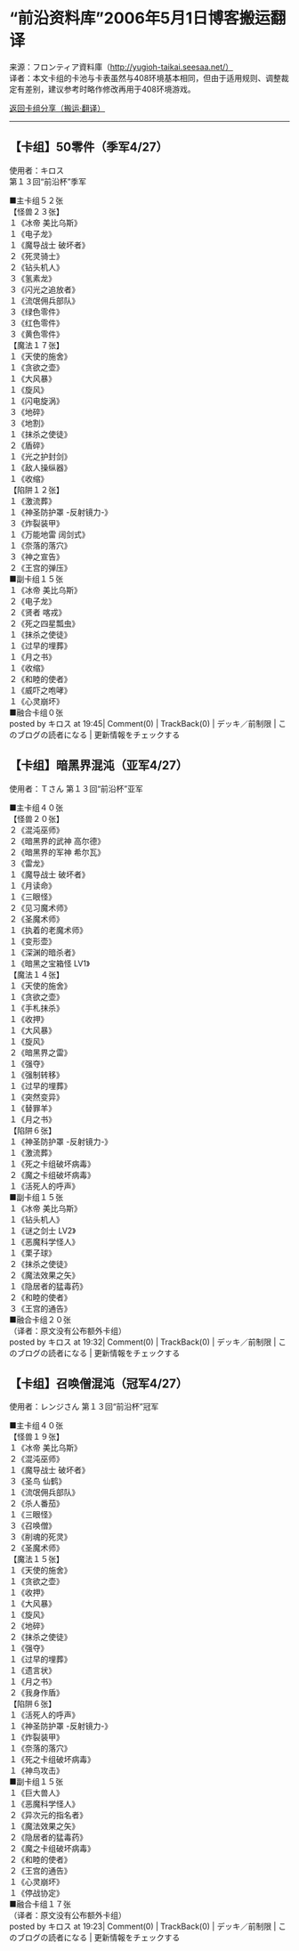 # “前沿资料库”2006年5月1日博客搬运翻译
来源：フロンティア資料庫（http://yugioh-taikai.seesaa.net/）  
译者：本文卡组的卡池与卡表虽然与408环境基本相同，但由于适用规则、调整裁定有差别，建议参考时略作修改再用于408环境游戏。  

[返回卡组分享（搬运·翻译）](../Deck_Transport.html)  

---

## 【卡组】50零件（季军4/27）
使用者：キロス  
第１３回“前沿杯”季军  

■主卡组５２张  
【怪兽２３张】  
１《冰帝 美比乌斯》  
１《电子龙》  
１《魔导战士 破坏者》  
２《死灵骑士》  
２《钻头机人》  
３《氢素龙》  
３《闪光之追放者》  
１《流氓佣兵部队》  
３《绿色零件》  
３《红色零件》  
３《黄色零件》  
【魔法１７张】  
１《天使的施舍》  
１《贪欲之壶》  
１《大风暴》  
１《旋风》  
１《闪电旋涡》  
３《地碎》  
３《地割》  
１《抹杀之使徒》  
２《盾碎》  
１《光之护封剑》  
１《敌人操纵器》  
１《收缩》  
【陷阱１２张】  
１《激流葬》  
１《神圣防护罩 -反射镜力-》  
３《炸裂装甲》  
１《万能地雷 阔剑式》  
１《奈落的落穴》  
３《神之宣告》  
２《王宫的弹压》  
■副卡组１５张  
１《冰帝 美比乌斯》  
２《电子龙》  
２《贤者 喀戎》  
２《死之四星瓢虫》  
１《抹杀之使徒》  
１《过早的埋葬》  
１《月之书》  
１《收缩》  
２《和睦的使者》  
１《威吓之咆哮》  
１《心灵崩坏》  
■融合卡组０张  
posted by キロス at 19:45| Comment(0) | TrackBack(0) | デッキ／前制限 | このブログの読者になる | 更新情報をチェックする  



## 【卡组】暗黑界混沌（亚军4/27）
使用者：Ｔさん
第１３回“前沿杯”亚军

■主卡组４０张  
【怪兽２０张】  
２《混沌巫师》  
２《暗黑界的武神 高尔德》  
２《暗黑界的军神 希尔瓦》  
３《雷龙》  
１《魔导战士 破坏者》  
１《月读命》  
１《三眼怪》  
２《见习魔术师》  
２《圣魔术师》  
１《执着的老魔术师》  
１《变形壶》  
１《深渊的暗杀者》  
１《暗黑之宝箱怪 LV1》  
【魔法１４张】  
１《天使的施舍》  
１《贪欲之壶》  
１《手札抹杀》  
１《收押》  
１《大风暴》  
１《旋风》  
２《暗黑界之雷》  
１《强夺》  
１《强制转移》  
１《过早的埋葬》  
１《突然变异》  
１《替罪羊》  
１《月之书》  
【陷阱６张】  
１《神圣防护罩 -反射镜力-》  
１《激流葬》  
１《死之卡组破坏病毒》  
２《魔之卡组破坏病毒》  
１《活死人的呼声》  
■副卡组１５张  
１《冰帝 美比乌斯》  
１《钻头机人》  
１《谜之剑士 LV2》  
１《恶魔科学怪人》  
１《栗子球》  
２《抹杀之使徒》  
２《魔法效果之矢》  
１《隐居者的猛毒药》  
２《和睦的使者》  
３《王宫的通告》  
■融合卡组２０张  
（译者：原文没有公布额外卡组）  
posted by キロス at 19:32| Comment(0) | TrackBack(0) | デッキ／前制限 | このブログの読者になる | 更新情報をチェックする  



## 【卡组】召唤僧混沌（冠军4/27）
使用者：レンジさん
第１３回“前沿杯”冠军

■主卡组４０张  
【怪兽１９张】  
１《冰帝 美比乌斯》  
２《混沌巫师》  
１《魔导战士 破坏者》  
３《圣鸟 仙鹤》  
１《流氓佣兵部队》  
２《杀人番茄》  
１《三眼怪》  
３《召唤僧》  
３《削魂的死灵》  
２《圣魔术师》  
【魔法１５张】  
１《天使的施舍》  
１《贪欲之壶》  
１《收押》  
１《大风暴》  
１《旋风》  
２《地碎》  
２《抹杀之使徒》  
１《强夺》  
１《过早的埋葬》  
１《遗言状》  
１《月之书》  
２《我身作盾》  
【陷阱６张】  
１《活死人的呼声》  
１《神圣防护罩 -反射镜力-》  
１《炸裂装甲》  
１《奈落的落穴》  
１《死之卡组破坏病毒》  
１《神鸟攻击》  
■副卡组１５张  
１《巨大兽人》  
１《恶魔科学怪人》  
２《异次元的指名者》  
１《魔法效果之矢》  
２《隐居者的猛毒药》  
２《魔之卡组破坏病毒》  
２《和睦的使者》  
２《王宫的通告》  
１《心灵崩坏》  
１《停战协定》  
■融合卡组１７张  
（译者：原文没有公布额外卡组）  
posted by キロス at 19:23| Comment(0) | TrackBack(0) | デッキ／前制限 | このブログの読者になる | 更新情報をチェックする  